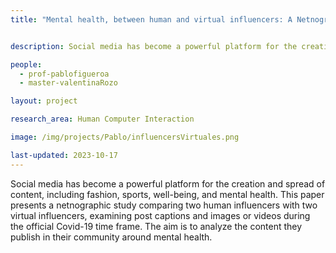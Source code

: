 ```yaml
---
title: "Mental health, between human and virtual influencers: A Netnographic Study"


description: Social media has become a powerful platform for the creation and spread of content, including fashion, sports, well-being, and mental health. This paper presents a netnographic study comparing two human influencers with two virtual influencers, examining post captions and images or videos during the official Covid-19 time frame. The aim is to analyze the content they publish in their community around mental health.

people:
  - prof-pablofigueroa
  - master-valentinaRozo

layout: project

research_area: Human Computer Interaction

image: /img/projects/Pablo/influencersVirtuales.png

last-updated: 2023-10-17
---
```


Social media has become a powerful platform for the creation and spread of content, including fashion, sports, well-being, and mental health. This paper presents a netnographic study comparing two human influencers with two virtual influencers, examining post captions and images or videos during the official Covid-19 time frame. The aim is to analyze the content they publish in their community around mental health.
